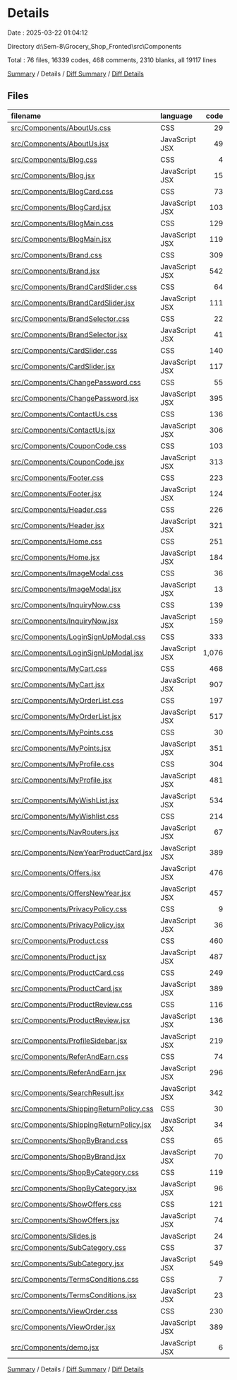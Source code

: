 # Details

Date : 2025-03-22 01:04:12

Directory d:\\Sem-8\\Grocery_Shop_Fronted\\src\\Components

Total : 76 files,  16339 codes, 468 comments, 2310 blanks, all 19117 lines

[Summary](results.md) / Details / [Diff Summary](diff.md) / [Diff Details](diff-details.md)

## Files
| filename | language | code | comment | blank | total |
| :--- | :--- | ---: | ---: | ---: | ---: |
| [src/Components/AboutUs.css](/src/Components/AboutUs.css) | CSS | 29 | 0 | 4 | 33 |
| [src/Components/AboutUs.jsx](/src/Components/AboutUs.jsx) | JavaScript JSX | 49 | 0 | 4 | 53 |
| [src/Components/Blog.css](/src/Components/Blog.css) | CSS | 4 | 0 | 0 | 4 |
| [src/Components/Blog.jsx](/src/Components/Blog.jsx) | JavaScript JSX | 15 | 0 | 3 | 18 |
| [src/Components/BlogCard.css](/src/Components/BlogCard.css) | CSS | 73 | 1 | 9 | 83 |
| [src/Components/BlogCard.jsx](/src/Components/BlogCard.jsx) | JavaScript JSX | 103 | 4 | 7 | 114 |
| [src/Components/BlogMain.css](/src/Components/BlogMain.css) | CSS | 129 | 3 | 22 | 154 |
| [src/Components/BlogMain.jsx](/src/Components/BlogMain.jsx) | JavaScript JSX | 119 | 4 | 11 | 134 |
| [src/Components/Brand.css](/src/Components/Brand.css) | CSS | 309 | 4 | 47 | 360 |
| [src/Components/Brand.jsx](/src/Components/Brand.jsx) | JavaScript JSX | 542 | 16 | 78 | 636 |
| [src/Components/BrandCardSlider.css](/src/Components/BrandCardSlider.css) | CSS | 64 | 6 | 9 | 79 |
| [src/Components/BrandCardSlider.jsx](/src/Components/BrandCardSlider.jsx) | JavaScript JSX | 111 | 2 | 14 | 127 |
| [src/Components/BrandSelector.css](/src/Components/BrandSelector.css) | CSS | 22 | 0 | 5 | 27 |
| [src/Components/BrandSelector.jsx](/src/Components/BrandSelector.jsx) | JavaScript JSX | 41 | 1 | 7 | 49 |
| [src/Components/CardSlider.css](/src/Components/CardSlider.css) | CSS | 140 | 12 | 22 | 174 |
| [src/Components/CardSlider.jsx](/src/Components/CardSlider.jsx) | JavaScript JSX | 117 | 1 | 16 | 134 |
| [src/Components/ChangePassword.css](/src/Components/ChangePassword.css) | CSS | 55 | 0 | 8 | 63 |
| [src/Components/ChangePassword.jsx](/src/Components/ChangePassword.jsx) | JavaScript JSX | 395 | 15 | 48 | 458 |
| [src/Components/ContactUs.css](/src/Components/ContactUs.css) | CSS | 136 | 0 | 28 | 164 |
| [src/Components/ContactUs.jsx](/src/Components/ContactUs.jsx) | JavaScript JSX | 306 | 1 | 33 | 340 |
| [src/Components/CouponCode.css](/src/Components/CouponCode.css) | CSS | 103 | 4 | 16 | 123 |
| [src/Components/CouponCode.jsx](/src/Components/CouponCode.jsx) | JavaScript JSX | 313 | 14 | 41 | 368 |
| [src/Components/Footer.css](/src/Components/Footer.css) | CSS | 223 | 1 | 42 | 266 |
| [src/Components/Footer.jsx](/src/Components/Footer.jsx) | JavaScript JSX | 124 | 10 | 8 | 142 |
| [src/Components/Header.css](/src/Components/Header.css) | CSS | 226 | 30 | 32 | 288 |
| [src/Components/Header.jsx](/src/Components/Header.jsx) | JavaScript JSX | 321 | 4 | 39 | 364 |
| [src/Components/Home.css](/src/Components/Home.css) | CSS | 251 | 3 | 46 | 300 |
| [src/Components/Home.jsx](/src/Components/Home.jsx) | JavaScript JSX | 184 | 3 | 23 | 210 |
| [src/Components/ImageModal.css](/src/Components/ImageModal.css) | CSS | 36 | 1 | 5 | 42 |
| [src/Components/ImageModal.jsx](/src/Components/ImageModal.jsx) | JavaScript JSX | 13 | 1 | 2 | 16 |
| [src/Components/InquiryNow.css](/src/Components/InquiryNow.css) | CSS | 139 | 2 | 20 | 161 |
| [src/Components/InquiryNow.jsx](/src/Components/InquiryNow.jsx) | JavaScript JSX | 159 | 1 | 14 | 174 |
| [src/Components/LoginSignUpModal.css](/src/Components/LoginSignUpModal.css) | CSS | 333 | 13 | 56 | 402 |
| [src/Components/LoginSignUpModal.jsx](/src/Components/LoginSignUpModal.jsx) | JavaScript JSX | 1,076 | 26 | 98 | 1,200 |
| [src/Components/MyCart.css](/src/Components/MyCart.css) | CSS | 468 | 3 | 80 | 551 |
| [src/Components/MyCart.jsx](/src/Components/MyCart.jsx) | JavaScript JSX | 907 | 23 | 137 | 1,067 |
| [src/Components/MyOrderList.css](/src/Components/MyOrderList.css) | CSS | 197 | 0 | 35 | 232 |
| [src/Components/MyOrderList.jsx](/src/Components/MyOrderList.jsx) | JavaScript JSX | 517 | 51 | 60 | 628 |
| [src/Components/MyPoints.css](/src/Components/MyPoints.css) | CSS | 30 | 0 | 4 | 34 |
| [src/Components/MyPoints.jsx](/src/Components/MyPoints.jsx) | JavaScript JSX | 351 | 14 | 48 | 413 |
| [src/Components/MyProfile.css](/src/Components/MyProfile.css) | CSS | 304 | 8 | 55 | 367 |
| [src/Components/MyProfile.jsx](/src/Components/MyProfile.jsx) | JavaScript JSX | 481 | 23 | 54 | 558 |
| [src/Components/MyWishList.jsx](/src/Components/MyWishList.jsx) | JavaScript JSX | 534 | 24 | 74 | 632 |
| [src/Components/MyWishlist.css](/src/Components/MyWishlist.css) | CSS | 214 | 4 | 30 | 248 |
| [src/Components/NavRouters.jsx](/src/Components/NavRouters.jsx) | JavaScript JSX | 67 | 0 | 3 | 70 |
| [src/Components/NewYearProductCard.jsx](/src/Components/NewYearProductCard.jsx) | JavaScript JSX | 389 | 14 | 73 | 476 |
| [src/Components/Offers.jsx](/src/Components/Offers.jsx) | JavaScript JSX | 476 | 15 | 71 | 562 |
| [src/Components/OffersNewYear.jsx](/src/Components/OffersNewYear.jsx) | JavaScript JSX | 457 | 11 | 68 | 536 |
| [src/Components/PrivacyPolicy.css](/src/Components/PrivacyPolicy.css) | CSS | 9 | 0 | 1 | 10 |
| [src/Components/PrivacyPolicy.jsx](/src/Components/PrivacyPolicy.jsx) | JavaScript JSX | 36 | 0 | 10 | 46 |
| [src/Components/Product.css](/src/Components/Product.css) | CSS | 460 | 5 | 65 | 530 |
| [src/Components/Product.jsx](/src/Components/Product.jsx) | JavaScript JSX | 487 | 9 | 81 | 577 |
| [src/Components/ProductCard.css](/src/Components/ProductCard.css) | CSS | 249 | 7 | 35 | 291 |
| [src/Components/ProductCard.jsx](/src/Components/ProductCard.jsx) | JavaScript JSX | 389 | 14 | 73 | 476 |
| [src/Components/ProductReview.css](/src/Components/ProductReview.css) | CSS | 116 | 0 | 19 | 135 |
| [src/Components/ProductReview.jsx](/src/Components/ProductReview.jsx) | JavaScript JSX | 136 | 0 | 13 | 149 |
| [src/Components/ProfileSidebar.jsx](/src/Components/ProfileSidebar.jsx) | JavaScript JSX | 219 | 9 | 20 | 248 |
| [src/Components/ReferAndEarn.css](/src/Components/ReferAndEarn.css) | CSS | 74 | 0 | 8 | 82 |
| [src/Components/ReferAndEarn.jsx](/src/Components/ReferAndEarn.jsx) | JavaScript JSX | 296 | 14 | 40 | 350 |
| [src/Components/SearchResult.jsx](/src/Components/SearchResult.jsx) | JavaScript JSX | 342 | 9 | 60 | 411 |
| [src/Components/ShippingReturnPolicy.css](/src/Components/ShippingReturnPolicy.css) | CSS | 30 | 0 | 4 | 34 |
| [src/Components/ShippingReturnPolicy.jsx](/src/Components/ShippingReturnPolicy.jsx) | JavaScript JSX | 34 | 0 | 5 | 39 |
| [src/Components/ShopByBrand.css](/src/Components/ShopByBrand.css) | CSS | 65 | 2 | 12 | 79 |
| [src/Components/ShopByBrand.jsx](/src/Components/ShopByBrand.jsx) | JavaScript JSX | 70 | 1 | 9 | 80 |
| [src/Components/ShopByCategory.css](/src/Components/ShopByCategory.css) | CSS | 119 | 1 | 22 | 142 |
| [src/Components/ShopByCategory.jsx](/src/Components/ShopByCategory.jsx) | JavaScript JSX | 96 | 1 | 14 | 111 |
| [src/Components/ShowOffers.css](/src/Components/ShowOffers.css) | CSS | 121 | 0 | 15 | 136 |
| [src/Components/ShowOffers.jsx](/src/Components/ShowOffers.jsx) | JavaScript JSX | 74 | 0 | 12 | 86 |
| [src/Components/Slides.js](/src/Components/Slides.js) | JavaScript | 24 | 0 | 2 | 26 |
| [src/Components/SubCategory.css](/src/Components/SubCategory.css) | CSS | 37 | 0 | 5 | 42 |
| [src/Components/SubCategory.jsx](/src/Components/SubCategory.jsx) | JavaScript JSX | 549 | 16 | 69 | 634 |
| [src/Components/TermsConditions.css](/src/Components/TermsConditions.css) | CSS | 7 | 0 | 1 | 8 |
| [src/Components/TermsConditions.jsx](/src/Components/TermsConditions.jsx) | JavaScript JSX | 23 | 0 | 4 | 27 |
| [src/Components/ViewOrder.css](/src/Components/ViewOrder.css) | CSS | 230 | 4 | 42 | 276 |
| [src/Components/ViewOrder.jsx](/src/Components/ViewOrder.jsx) | JavaScript JSX | 389 | 3 | 58 | 450 |
| [src/Components/demo.jsx](/src/Components/demo.jsx) | JavaScript JSX | 6 | 0 | 2 | 8 |

[Summary](results.md) / Details / [Diff Summary](diff.md) / [Diff Details](diff-details.md)